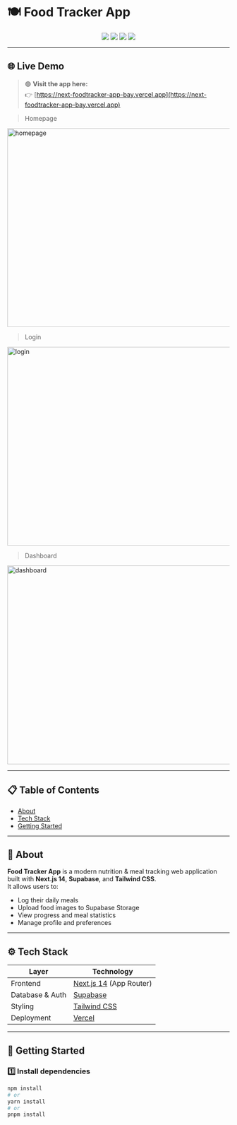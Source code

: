 # 🍽️ Food Tracker App

<p align="center">
  
</p>

<p align="center">
  <a href="https://nextjs.org"><img src="https://img.shields.io/badge/Next.js-14-black?logo=next.js" /></a>
  <a href="https://supabase.com"><img src="https://img.shields.io/badge/Supabase-DB%20%26%20Auth-3FCF8E?logo=supabase&logoColor=white" /></a>
  <a href="https://tailwindcss.com"><img src="https://img.shields.io/badge/TailwindCSS-Styling-38B2AC?logo=tailwindcss&logoColor=white" /></a>
  <a href="https://vercel.com"><img src="https://img.shields.io/badge/Vercel-Deployment-black?logo=vercel" /></a>
</p>


---

## 🌐 Live Demo

> 🟢 **Visit the app here:**  
> 👉 [https://next-foodtracker-app-bay.vercel.app](https://next-foodtracker-app-bay.vercel.app)

> Homepage

<img width="850" height="450" alt="homepage" src="https://github.com/user-attachments/assets/d1ccd684-c6d8-4de8-aeb2-7e88dea10906" />

> Login

<img width="850" height="450" alt="login" src="https://github.com/user-attachments/assets/65dc3d3c-7137-41d0-b4e7-85344c9fbf9f" />


> Dashboard

<img width="850" height="450" alt="dashboard" src="https://github.com/user-attachments/assets/46c469b8-1e5f-493e-bb8b-3db7e90f81ef" />



---

## 📋 Table of Contents
- [About](#-about)
- [Tech Stack](#%EF%B8%8F-tech-stack)
- [Getting Started](#-getting-started)

---

## 🧠 About

**Food Tracker App** is a modern nutrition & meal tracking web application built with **Next.js 14**, **Supabase**, and **Tailwind CSS**.  
It allows users to:
- Log their daily meals  
- Upload food images to Supabase Storage  
- View progress and meal statistics  
- Manage profile and preferences  

---

## ⚙️ Tech Stack

| Layer | Technology |
|--------|-------------|
| Frontend | [Next.js 14](https://nextjs.org) (App Router) |
| Database & Auth | [Supabase](https://supabase.com) |
| Styling | [Tailwind CSS](https://tailwindcss.com) |
| Deployment | [Vercel](https://vercel.com) |


---

## 🚀 Getting Started

### 1️⃣ Install dependencies
```bash
npm install
# or
yarn install
# or
pnpm install

